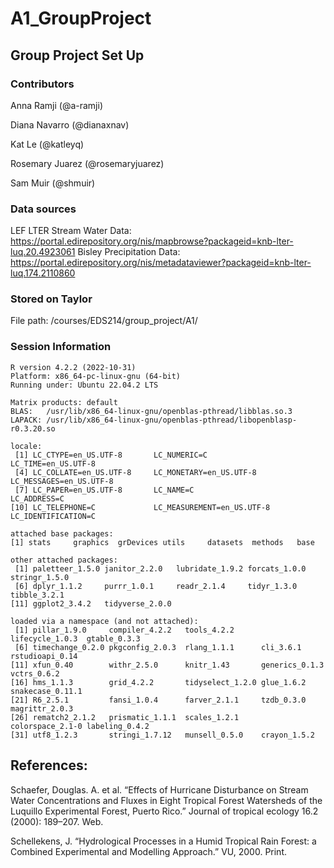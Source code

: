 # A1_GroupProject
## Group Project Set Up

### Contributors
Anna Ramji (@a-ramji)

Diana Navarro (@dianaxnav)

Kat Le (@katleyq)

Rosemary Juarez (@rosemaryjuarez)

Sam Muir (@shmuir)

### Data sources
LEF LTER Stream Water Data: https://portal.edirepository.org/nis/mapbrowse?packageid=knb-lter-luq.20.4923061
Bisley Precipitation Data: https://portal.edirepository.org/nis/metadataviewer?packageid=knb-lter-luq.174.2110860

### Stored on Taylor
File path: /courses/EDS214/group_project/A1/

### Session Information
``` {r}
R version 4.2.2 (2022-10-31)
Platform: x86_64-pc-linux-gnu (64-bit)
Running under: Ubuntu 22.04.2 LTS

Matrix products: default
BLAS:   /usr/lib/x86_64-linux-gnu/openblas-pthread/libblas.so.3
LAPACK: /usr/lib/x86_64-linux-gnu/openblas-pthread/libopenblasp-r0.3.20.so

locale:
 [1] LC_CTYPE=en_US.UTF-8       LC_NUMERIC=C               LC_TIME=en_US.UTF-8       
 [4] LC_COLLATE=en_US.UTF-8     LC_MONETARY=en_US.UTF-8    LC_MESSAGES=en_US.UTF-8   
 [7] LC_PAPER=en_US.UTF-8       LC_NAME=C                  LC_ADDRESS=C              
[10] LC_TELEPHONE=C             LC_MEASUREMENT=en_US.UTF-8 LC_IDENTIFICATION=C       

attached base packages:
[1] stats     graphics  grDevices utils     datasets  methods   base     

other attached packages:
 [1] paletteer_1.5.0 janitor_2.2.0   lubridate_1.9.2 forcats_1.0.0   stringr_1.5.0  
 [6] dplyr_1.1.2     purrr_1.0.1     readr_2.1.4     tidyr_1.3.0     tibble_3.2.1   
[11] ggplot2_3.4.2   tidyverse_2.0.0

loaded via a namespace (and not attached):
 [1] pillar_1.9.0     compiler_4.2.2   tools_4.2.2      lifecycle_1.0.3  gtable_0.3.3    
 [6] timechange_0.2.0 pkgconfig_2.0.3  rlang_1.1.1      cli_3.6.1        rstudioapi_0.14 
[11] xfun_0.40        withr_2.5.0      knitr_1.43       generics_0.1.3   vctrs_0.6.2     
[16] hms_1.1.3        grid_4.2.2       tidyselect_1.2.0 glue_1.6.2       snakecase_0.11.1
[21] R6_2.5.1         fansi_1.0.4      farver_2.1.1     tzdb_0.3.0       magrittr_2.0.3  
[26] rematch2_2.1.2   prismatic_1.1.1  scales_1.2.1     colorspace_2.1-0 labeling_0.4.2  
[31] utf8_1.2.3       stringi_1.7.12   munsell_0.5.0    crayon_1.5.2    

```

## References:

Schaefer, Douglas. A. et al. “Effects of Hurricane Disturbance on Stream Water Concentrations and Fluxes in Eight Tropical Forest Watersheds of the Luquillo Experimental Forest, Puerto Rico.” Journal of tropical ecology 16.2 (2000): 189–207. Web.

Schellekens, J. “Hydrological Processes in a Humid Tropical Rain Forest: a Combined Experimental and Modelling Approach.” VU, 2000. Print.
